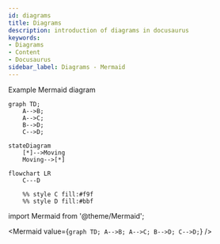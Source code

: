 ```yaml
---
id: diagrams
title: Diagrams
description: introduction of diagrams in docusaurus
keywords: 
- Diagrams
- Content
- Docusaurus
sidebar_label: Diagrams - Mermaid
---
```


Example Mermaid diagram
```mermaid
graph TD;
    A-->B;
    A-->C;
    B-->D;
    C-->D;
```

```mermaid
stateDiagram
    [*]-->Moving
    Moving-->[*]
```

```mermaid
flowchart LR
    C---D

    %% style C fill:#f9f
    %% style D fill:#bbf
```

import Mermaid from '@theme/Mermaid';

<Mermaid
  value={`graph TD;
    A-->B;
    A-->C;
    B-->D;
    C-->D;`}
/>